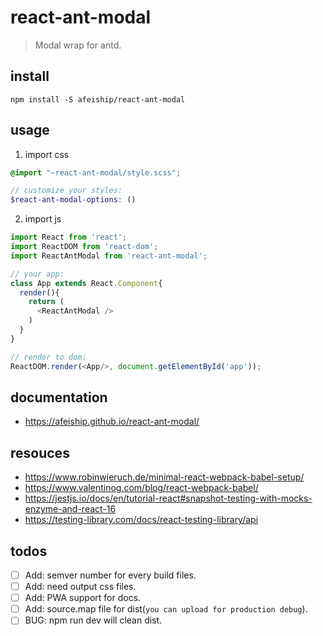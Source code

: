 # react-ant-modal
> Modal wrap for antd.

## install
```shell
npm install -S afeiship/react-ant-modal
```

## usage
1. import css
  ```scss
  @import "~react-ant-modal/style.scss";

  // customize your styles:
  $react-ant-modal-options: ()
  ```
2. import js
  ```js
  import React from 'react';
  import ReactDOM from 'react-dom';
  import ReactAntModal from 'react-ant-modal';
  
  // your app:
  class App extends React.Component{
    render(){
      return (
        <ReactAntModal />
      )
    }
  }

  // render to dom:
  ReactDOM.render(<App/>, document.getElementById('app'));
  ```

## documentation
- https://afeiship.github.io/react-ant-modal/

## resouces
- https://www.robinwieruch.de/minimal-react-webpack-babel-setup/
- https://www.valentinog.com/blog/react-webpack-babel/
- https://jestjs.io/docs/en/tutorial-react#snapshot-testing-with-mocks-enzyme-and-react-16
- https://testing-library.com/docs/react-testing-library/api

## todos
- [ ] Add: semver number for every build files.
- [ ] Add: need output css files.
- [ ] Add: PWA support for docs.
- [ ] Add: source.map file for dist(`you can upload for production debug`).
- [ ] BUG: npm run dev will clean dist.

